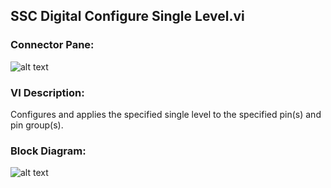 ## **SSC Digital Configure Single Level.vi**
### Connector Pane:
![alt text](/Digital/SSC%20Digital/Pin%20Levels%20and%20Timing/SSC%20Digital%20Configure%20Single%20Level.vic.png "SSC Digital Configure Single Level.vi connector pane")

### VI Description:
Configures and applies the specified single level to the specified pin(s) and pin group(s).

### Block Diagram:
![alt text](/Digital/SSC%20Digital/Pin%20Levels%20and%20Timing/SSC%20Digital%20Configure%20Single%20Level.vid.png "SSC Digital Configure Single Level.vi block diagram")

